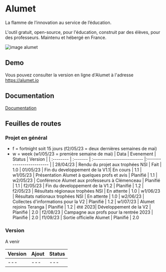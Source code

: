 
# Alumet

La flamme de l’innovation au service de l’éducation.

L'outil gratuit, open-source, pour l'éducation, construit par des élèves, pour des professeurs. Maintenu et hébergé en France.

![image alumet](https://i.imgur.com/M5eR3qC.png)




## Demo

Vous pouvez consulter la version en ligne d'Alumet à l'adresse https://alumet.io


## Documentation

[Documentation](https://doc.alumet.io/)


## Feuilles de routes

### Projet en général
- f = fortnight soit 15 jours (f2/05/23 = deux dernières semaines de mai)
- w = week (w1/05/23 = première semaine de mai)
| Data      | Evenement     | Status                     | Version | 
| :-------- | :-------      | :------------------------- |:------------------------- |
| 28/04/23 | Rendu du projet aux trophées NSI | Fait | 1.0
| 01/05/23 | Fin du developpement de la V1.1| En cours | 1.1
| w1/05/23 | Présentation Alumet à quelques profs et avis | Planifié | 1.1
| w2/05/23 | Conférence Alumet aux professeurs à Clémenceau | Planifié | 1.1
| f2/05/23 | Fin du developpement de la V1.2 | Planifié | 1.2
| f2/05/23 | Résultats régionaux trophées NSI | En attente | 1.0
| w1/06/23 | Résultats nationaux trophées NSI | En attente | 1.0
| w2/06/23 | Collectes d'informations pour la V2  | Planifié | 1.2
| w1/07/23 | Alumet rejoins Teranga  | Planifié | 1.2
| été 2023| Développement de la V2 | Planifié | 2.0
| f2/08/23 | Campagne aux profs pour la rentrée 2023 | Planifié | 2.0 
| f1/09/23 | Sortie officielle Alumet | Planifié | 2.0




### Version

A venir

| Version | Ajout     | Status                       |
| :-------- | :------- | :-------------------------------- |
| ---      | --- | --- |


